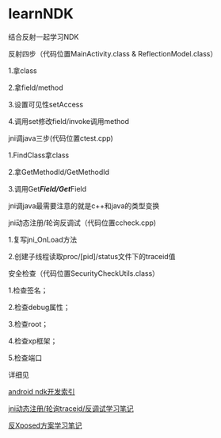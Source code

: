 # learnNDK
结合反射一起学习NDK



反射四步（代码位置MainActivity.class &     ReflectionModel.class）

1.拿class

2.拿field/method

3.设置可见性setAccess

4.调用set修改field/invoke调用method




jni调java三步(代码位置ctest.cpp)

1.FindClass拿class

2.拿GetMethodId/GetMethodId

3.调用Get***Field/Get***Field

jni调java最需要注意的就是c++和java的类型变换



jni动态注册/轮询反调试（代码位置ccheck.cpp)

1.复写jni_OnLoad方法

2.创建子线程读取proc/[pid]/status文件下的traceid值



安全检查（代码位置SecurityCheckUtils.class）

1.检查签名；

2.检查debug属性；

3.检查root；

4.检查xp框架；

5.检查端口



详细见

[android ndk开发索引](https://www.jianshu.com/p/61e42e511749)



[jni动态注册/轮询traceid/反调试学习笔记](https://www.jianshu.com/p/082456acf89c)



[反Xposed方案学习笔记](http://www.jianshu.com/p/ee0062468251)